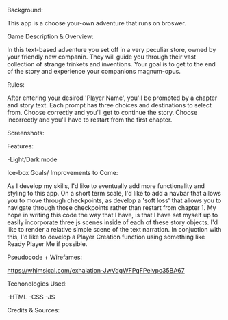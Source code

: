 Background: 

This app is a choose your-own adventure that runs on broswer. 

Game Description & Overview: 

In this text-based adventure you set off in a very peculiar store, owned by your friendly new companin. They will guide you through their vast collection of strange trinkets and inventions. Your goal is to get to the end of the story and experience your companions magnum-opus.  


Rules: 

After entering your desired 'Player Name', you'll be prompted by a chapter and story text. Each prompt has three choices and destinations to select from. Choose correctly and you'll get to continue the story. Choose incorrectly and you'll have to restart from the first chapter. 

Screenshots:


Features:

-Light/Dark mode

Ice-box Goals/ Improvements to Come: 

As I develop my skills, I'd like to eventually add more functionality and styling to this app. On a short term scale, I'd like to add a navbar that allows you to move through checkpoints, as develop a 'soft loss' that allows you to navigate through those checkpoints rather than restart from chapter 1. My hope in writing this code the way that I have, is that I have set myself up to easily incorporate three.js scenes inside of each of these story objects. I'd like to render a relative simple scene of the text narration. In conjuction with this, I'd like to develop a Player Creation function using something like Ready Player Me if possible. 

Pseudocode + Wirefames:

https://whimsical.com/exhalation-JwVdgWFPqFPeivpc35BA67

Techonologies Used:

-HTML 
-CSS 
-JS

Credits & Sources: 

